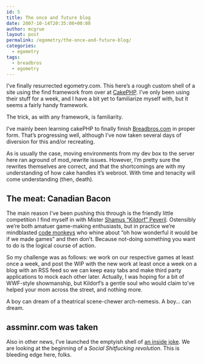 ```yaml
---
id: 5
title: The once and future blog
date: 2007-10-14T20:35:08+00:00
author: mcgrue
layout: post
permalink: /egometry/the-once-and-future-blog/
categories:
  - egometry
tags:
  - breadbros
  - egometry
---
```

I&#8217;ve finally resurrected egometry.com. This here&#8217;s a rough custom shell of a site using the find framework from over at [CakePHP](http://www.cakephp.org). I&#8217;ve only been using their stuff for a week, and I have a bit yet to familiarize myself with, but it seems a fairly handy framework.

The trick, as with any framework, is familiarity.

I&#8217;ve mainly been learning cakePHP to finally finish <a href=http://breadbros.com/>Breadbros.com</a> in proper form. That&#8217;s progressing well, although I&#8217;ve now taken several days of diversion for this and/or recreating.

As is usually the case, moving environments from my dev box to the server here ran aground of mod_rewrite issues. However, I&#8217;m pretty sure the rewrites themselves are correct, and that the shortcomings are with my understanding of how cake handles it&#8217;s webroot. With time and tenacity will come understanding (then, death).

## The meat: Canadian Bacon

The main reason I&#8217;ve been pushing this through is the friendly little competition I find myself in with Mister <a href=http://speveril.northknight.com/about>Shamus &#8220;Kildorf&#8221; Peveril</a>. Ostensibly we&#8217;re both amatuer game-making enthusiasts, but in practice we&#8217;re mindblasted <a href=http://www.jonathancoulton.com/>code monkeys</a> who whine about &#8220;oh how wonderful it would be if we made games&#8221; and then don&#8217;t. Because not-doing something you want to do is the logical course of action.

So my challenge was as follows: we work on our respective games at least once a week, and post the WIP with the new work at least once a week on a blog with an RSS feed so we can keep easy tabs and make third party applications to mock each other later. Actually, I was hoping for a bit of WWF-style showmanship, but Kildorf&#8217;s a gentle soul who would claim to&#8217;ve helped your mom across the street, and nothing more.

A boy can dream of a theatrical scene-chewer arch-nemesis. A boy&#8230; can dream.

## assminr.com was taken

Also in other news, I&#8217;ve launched the emptyish shell of <a href=http://www.shitfuckr.com>an inside joke</a>. We are looking at the beginning of a _Social Shitfucking revolution_. This is bleeding edge here, folks.